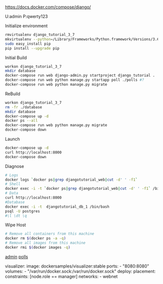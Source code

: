 https://docs.docker.com/compose/django/

U:admin
P:qwerty123

Initialize environment
```bash
rmvirtualenv django_tutorial_3_7
mkvirtualenv --python=/Library/Frameworks/Python.framework/Versions/3.6/bin/python3 django_tutorial_3_7
sudo easy_install pip
pip install --upgrade pip
```

Initial Build 
```bash
workon django_tutorial_3_7
mkdir database
docker-compose run web django-admin.py startproject django_tutorial .
docker-compose run web python manage.py startapp poll ./polls #?
docker-compose run web python manage.py migrate
```

ReBuild
```bash
workon django_tutorial_3_7
rm -fr ./database
mkdir database
docker-compose up -d
docker ps --all
docker-compose run web python manage.py migrate
docker-compose down
```
Launch 
```bash
docker-compose up -d
curl http://localhost:8000
docker-compose down
```

Diagnose
```bash
# Logs
docker logs `docker ps|grep djangotutorial_web|cut -d' ' -f1`
# Shell
docker exec -i -t `docker ps|grep djangotutorial_web|cut -d' ' -f1` /bin/bash
# Data
curl http://localhost:8000
#Database
docker exec -i -t  djangotutorial_db_1 /bin/bash
psql -U postgres
#\l \dt \q
```

Wipe Host
```bash
# Remove all containers from this machine
docker rm $(docker ps -a -q)
# Remove all images from this machine
docker rmi $(docker images -q)
```

[admin](http://127.0.0.1:8000/admin/)
[polls](http://127.0.0.1:8000/polls/)

visualizer:
    image: dockersamples/visualizer:stable
    ports:
      - "8080:8080"
    volumes:
      - "/var/run/docker.sock:/var/run/docker.sock"
    deploy:
      placement:
        constraints: [node.role == manager]
    networks:
      - webnet